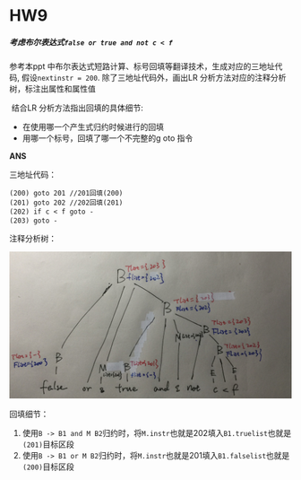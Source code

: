 # HW9

##### 考虑布尔表达式`false or true and not c < f`

   参考本ppt 中布尔表达式短路计算、标号回填等翻译技术，生成对应的三地址代码,  假设`nextinstr = 200`. 除了三地址代码外，画出LR 分析方法对应的注释分析树，标注出属性和属性值

​	结合LR 分析方法指出回填的具体细节:

- 在使用哪一个产生式归约时候进行的回填
- 用哪一个标号，回填了哪一个不完整的g oto 指令

**ANS**

三地址代码：

```
(200) goto 201 //201回填(200)
(201) goto 202 //202回填(201)
(202) if c < f goto -
(203) goto -
```

注释分析树：

![tree](./figs/tree.jpg)

回填细节：

1. 使用`B -> B1 and M B2`归约时，将`M.instr`也就是202填入`B1.truelist`也就是`(201)`目标区段
2. 使用`B -> B1 or M B2`归约时，将`M.instr`也就是201填入`B1.falselist`也就是`(200)`目标区段